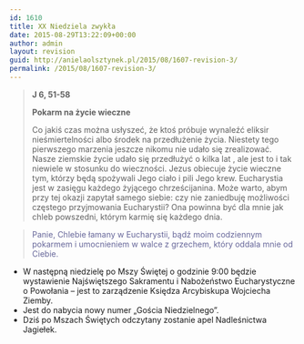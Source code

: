 ```yaml
---
id: 1610
title: XX Niedziela zwykła
date: 2015-08-29T13:22:09+00:00
author: admin
layout: revision
guid: http://anielaolsztynek.pl/2015/08/1607-revision-3/
permalink: /2015/08/1607-revision-3/
---
```

> **J 6, 51-58**
> 
> **Pokarm na życie wieczne**
> 
> Co jakiś czas można usłyszeć, że ktoś próbuje wynaleźć eliksir nieśmiertelności albo środek na przedłużenie życia. Niestety tego pierwszego marzenia jeszcze nikomu nie udało się zrealizować. Nasze ziemskie życie udało się przedłużyć o kilka lat , ale jest to i tak niewiele w stosunku do wieczności. Jezus obiecuje życie wieczne tym, którzy będą spożywali Jego ciało i pili Jego krew. Eucharystia jest w zasięgu każdego żyjącego chrześcijanina. Może warto, abym przy tej okazji zapytał samego siebie: czy nie zaniedbuję możliwości częstego przyjmowania Eucharystii? Ona powinna być dla mnie jak chleb powszedni, którym karmię się każdego dnia.

> <span style="color: #666699;">Panie, Chlebie łamany w Eucharystii, bądź moim codziennym pokarmem i umocnieniem w walce z grzechem, który oddala mnie od Ciebie.</span>

  * W następną niedzielę po Mszy Świętej o godzinie 9:00 będzie wystawienie Najświętszego Sakramentu i Nabożeństwo Eucharystyczne o Powołania &#8211; jest to zarządzenie Księdza Arcybiskupa Wojciecha Ziemby.
  * Jest do nabycia nowy numer &#8222;Gościa Niedzielnego&#8221;.
  * Dziś po Mszach Świętych odczytany zostanie apel Nadleśnictwa Jagiełek.